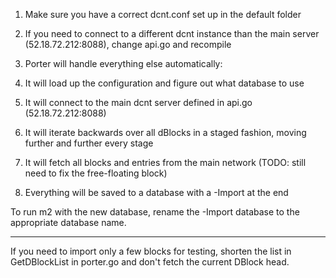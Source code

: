 1) Make sure you have a correct dcnt.conf set up in the default folder
2) If you need to connect to a different dcnt instance than the main server (52.18.72.212:8088), change api.go and recompile
3) Porter will handle everything else automatically:

1) It will load up the configuration and figure out what database to use
2) It will connect to the main dcnt server defined in api.go (52.18.72.212:8088)
3) It will iterate backwards over all dBlocks in a staged fashion, moving further and further every stage
4) It will fetch all blocks and entries from the main network (TODO: still need to fix the free-floating block)
5) Everything will be saved to a database with a -Import at the end

To run m2 with the new database, rename the -Import database to the appropriate database name.

----

If you need to import only a few blocks for testing, shorten the list in GetDBlockList in porter.go and don't fetch the current DBlock head.